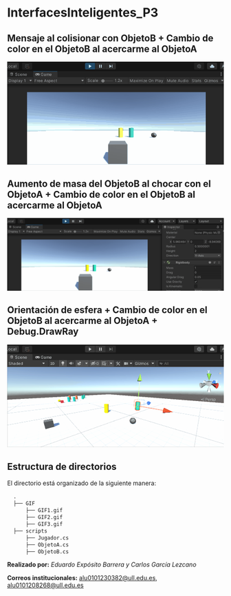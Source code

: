 # InterfacesInteligentes_P3

## Mensaje al colisionar con ObjetoB + Cambio de color en el ObjetoB al acercarme al ObjetoA
  ![GIF](https://github.com/EduardoEB3/InterfacesInteligentes_P3/blob/main/GIFs/GIF1.gif)
  
## Aumento de masa del ObjetoB al chocar con el ObjetoA + Cambio de color en el ObjetoB al acercarme al ObjetoA
  ![GIF](https://github.com/EduardoEB3/InterfacesInteligentes_P3/blob/main/GIFs/GIF2.gif)

## Orientación de esfera + Cambio de color en el ObjetoB al acercarme al ObjetoA + Debug.DrawRay
  ![GIF](https://github.com/EduardoEB3/InterfacesInteligentes_P3/blob/main/GIFs/GIF3.gif)

## Estructura de directorios
El directorio está organizado de la siguiente manera:
  
      .
      ├── GIF
          ├── GIF1.gif
          ├── GIF2.gif
          ├── GIF3.gif
      ├── scripts
          ├── Jugador.cs
          ├── ObjetoA.cs
          ├── ObjetoB.cs
          
**Realizado por:** *Eduardo Expósito Barrera y Carlos García Lezcano*

**Correos institucionales:** alu0101230382@ull.edu.es, alu0101208268@ull.edu.es
